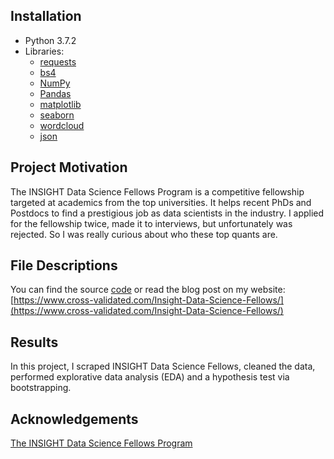 ## Installation

- Python 3.7.2
- Libraries: 
  - [requests](https://realpython.com/python-requests/)
  - [bs4](https://www.crummy.com/software/BeautifulSoup/bs4/doc/)
  - [NumPy](http://www.numpy.org/)
  - [Pandas](http://pandas.pydata.org)
  - [matplotlib](http://matplotlib.org/)
  - [seaborn](https://seaborn.pydata.org)
  - [wordcloud](https://github.com/amueller/word_cloud)
  - [json](https://docs.python.org/3/library/json.html)

## Project Motivation

The INSIGHT Data Science Fellows Program is a competitive fellowship targeted at academics from the top universities. It helps recent PhDs and Postdocs to find a prestigious job as data scientists in the industry. I applied for the fellowship twice, made it to interviews, but unfortunately was rejected. So I was really curious about who these top quants are. 


## File Descriptions

You can find the source [code](https://github.com/k-bosko/insight_fellows/blob/master/INSIGHT_Data_Science_Fellowship.ipynb) or read the blog post on my website: [https://www.cross-validated.com/Insight-Data-Science-Fellows/](https://www.cross-validated.com/Insight-Data-Science-Fellows/)


## Results

In this project, I scraped INSIGHT Data Science Fellows, cleaned the data, performed explorative data analysis (EDA) and a hypothesis test via bootstrapping. 


## Acknowledgements

[The INSIGHT Data Science Fellows Program](https://www.insightdatascience.com)

